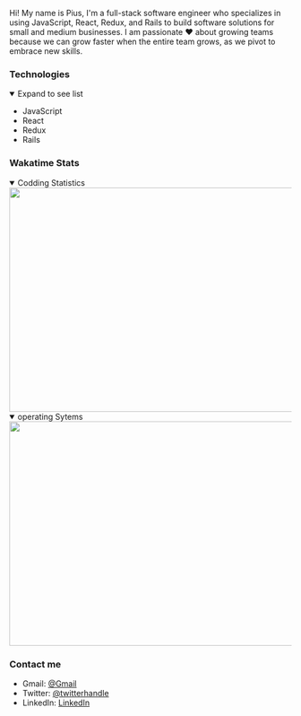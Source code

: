Hi! My name is Pius, I'm a full-stack software engineer who specializes in using JavaScript, React, Redux, and Rails to build software solutions for small and medium businesses. I am passionate ❤️ about growing teams because we can grow faster when the entire team grows, as we pivot to embrace new skills. 

### Technologies
<details open>
<summary>Expand to see list</summary>
<ul>
  <li>JavaScript</li>
  <li>React</li>
  <li>Redux</li>
  <li>Rails</li>
</ul>
</details>

### Wakatime Stats
<details open>
<summary>Codding Statistics</summary>
  <a href="#"><img src="https://wakatime.com/share/@0f5afda0-c4e0-4fcf-b8d7-43bb6ea76694/79b691b5-8658-4c8c-a836-bc51365066e1.png" width="540" height="400" /></a>
</details>

<details open>
<summary>operating Sytems</summary>
  <a href="#"><img src="https://wakatime.com/share/@0f5afda0-c4e0-4fcf-b8d7-43bb6ea76694/c2af4fc0-4e2d-45c0-866d-1f8e3f83109a.png" width="540" height="400" /></a></a>
</details>

### Contact me
- Gmail: [@Gmail](ssekweyamapius@gmail.com)
- Twitter: [@twitterhandle](https://twitter.com/SSEK_PIUS)
- LinkedIn: [LinkedIn](https://www.linkedin.com/in/piusssekweyama/)

<!---
SSEKPIUS/SSEKPIUS is a ✨ special ✨ repository because its `README.md` (this file) appears on your GitHub profile.
You can click the Preview link to take a look at your changes.
--->
